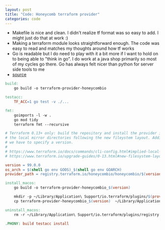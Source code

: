 ```yaml
---
layout: post
title: "Code: Honeycomb terraform provider"
categories: code
---
```


* Makefile is nice and clean. I didn't realize tf format was so easy to add. I might just do that at work :)
* Making a terraform module looks straightforward enough. The code was easy to read and matches my thoughts around how tf works
* Go is readable but I do need to play with it a bit more if I want to hold on to being able to "think in go". I do work at a java shop primarily so most of my cycles go there. Go has always felt nicer than python for server side tools to me
* [source](https://github.com/honeycombio/terraform-provider-honeycombio)

```makefile
build:
	go build -o terraform-provider-honeycombio

testacc:
	TF_ACC=1 go test -v ./...

fmt:
	goimports -l -w .
	go mod tidy
	terraform fmt --recursive

# Terraform 0.13+ only: build the repository and install the provider in one of
# the local mirror directories following the new fileystem layout. Additionally,
# we have to specify a version.
#
# https://www.terraform.io/docs/commands/cli-config.html#implied-local-mirror-directories
# https://www.terraform.io/upgrade-guides/0-13.html#new-filesystem-layout-for-local-copies-of-providers

version = 99.0.0
os_arch = $(shell go env GOOS)_$(shell go env GOARCH)
provider_path = registry.terraform.io/honeycombio/honeycombio/$(version)/$(os_arch)/

install_macos:
	go build -o terraform-provider-honeycombio_$(version)

	mkdir -p ~/Library/Application\ Support/io.terraform/plugins/$(provider_path)
	cp terraform-provider-honeycombio_$(version)  ~/Library/Application\ Support/io.terraform/plugins/$(provider_path)

uninstall_macos:
	rm -r ~/Library/Application\ Support/io.terraform/plugins/registry.terraform.io/honeycombio

.PHONY: build testacc install
```
